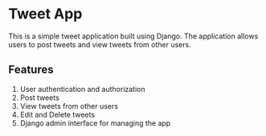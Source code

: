 # Tweet App #
This is a simple tweet application built using Django. The application allows users to post tweets and view tweets from other users.

## Features ##
1. User authentication and authorization
2. Post tweets
3. View tweets from other users
4. Edit and Delete tweets
5. Django admin interface for managing the app
